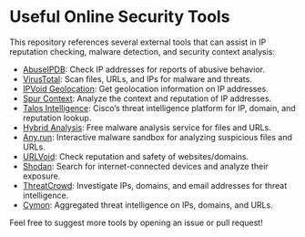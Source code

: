 # Useful Online Security Tools

This repository references several external tools that can assist in IP reputation checking, malware detection, and security context analysis:

- [AbuseIPDB](https://www.abuseipdb.com/): Check IP addresses for reports of abusive behavior.
- [VirusTotal](https://www.virustotal.com/): Scan files, URLs, and IPs for malware and threats.
- [IPVoid Geolocation](https://www.ipvoid.com/ip-geolocation/): Get geolocation information on IP addresses.
- [Spur Context](https://spur.us/context/): Analyze the context and reputation of IP addresses.
- [Talos Intelligence](https://talosintelligence.com/): Cisco’s threat intelligence platform for IP, domain, and reputation lookup.
- [Hybrid Analysis](https://www.hybrid-analysis.com/): Free malware analysis service for files and URLs.
- [Any.run](https://any.run/): Interactive malware sandbox for analyzing suspicious files and URLs.
- [URLVoid](https://www.urlvoid.com/): Check reputation and safety of websites/domains.
- [Shodan](https://www.shodan.io/): Search for internet-connected devices and analyze their exposure.
- [ThreatCrowd](https://www.threatcrowd.org/): Investigate IPs, domains, and email addresses for threat intelligence.
- [Cymon](https://cymon.io/): Aggregated threat intelligence on IPs, domains, and URLs.

Feel free to suggest more tools by opening an issue or pull request!